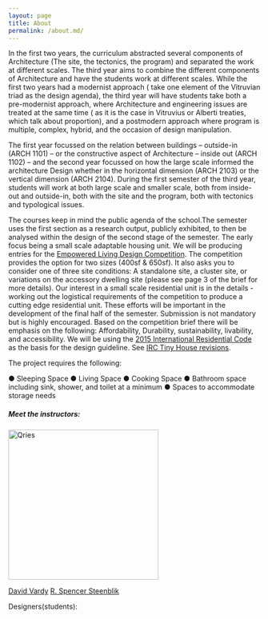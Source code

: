 ```yaml
---
layout: page
title: About
permalink: /about.md/
---
```


In the first two years, the curriculum abstracted several components of Architecture (The site, the tectonics, the program) and separated the work at different scales. The third year aims to combine the different components of Architecture and have the students work at different scales. While the first two years had a modernist approach ( take one element of the Vitruvian triad as the design agenda), the third year will have students take both a pre-modernist approach, where Architecture and engineering issues are treated at the same time ( as it is the case in Vitruvius or Alberti treaties, which talk about proportion), and a postmodern approach where program is multiple, complex, hybrid, and the occasion of design manipulation.

The first year focussed on the relation between buildings – outside-in (ARCH 1101) – or the constructive aspect of Architecture – inside out (ARCH 1102) – and the second year focussed on how the large scale informed the architecture Design whether in the horizontal dimension (ARCH 2103) or the vertical dimension (ARCH 2104). During the first semester of the third year, students will work at both large scale and smaller scale, both from inside-out and outside-in, both with the site and the program, both with tectonics and typological issues.

The courses keep in mind the public agenda of the school.The semester uses the first section as a research output, publicly exhibited, to then be analysed within the design of the second stage of the semester. The early focus being a small scale adaptable housing unit. We will be producing entries for the [Empowered Living Design Competition](https://aiautah.submittable.com/submit/080ccac9-449e-4105-b45a-22a543a2ee2b/empowered-living-design-competition-registration). The competition provides the option for two sizes (400sf & 650sf). It also asks you to consider one of three site conditions: A standalone site, a cluster site, or variations on the accessory dwelling site (please see page 3 of the brief for more details). Our interest in a small scale residential unit is in the details - working out the logistical requirements of the competition to produce a cutting edge residential unit. These efforts will be important in the development of the final half of the semester. Submission is not mandatory but is highly encouraged. Based on the competition brief there will be emphasis on the following: Affordability, Durability, sustainability, livability, and accessibility. We will be using the [2015 International Residential Code](https://up.codes/viewer/utah/irc-2015) as the basis for the design guideline. See [IRC Tiny House revisions](https://up.codes/viewer/utah/irc-2015/chapter/new_Q/tiny-houses#new_Q).

The project requires the following:

● Sleeping Space
● Living Space
● Cooking Space
● Bathroom space including sink, shower, and toilet at a minimum
● Spaces to accommodate storage needs



##### Meet the instructors:

<a href="http://phi.archi/"><img alt="Qries" src="https://raw.githubusercontent.com/KeanMGC/2021fall3yr-studio/master/assets/20210510RSSbw.png" width="300" >


[David Vardy](http://design.wku.edu.cn/)  [R. Spencer Steenblik](http://phi.archi/)



Designers(students):

